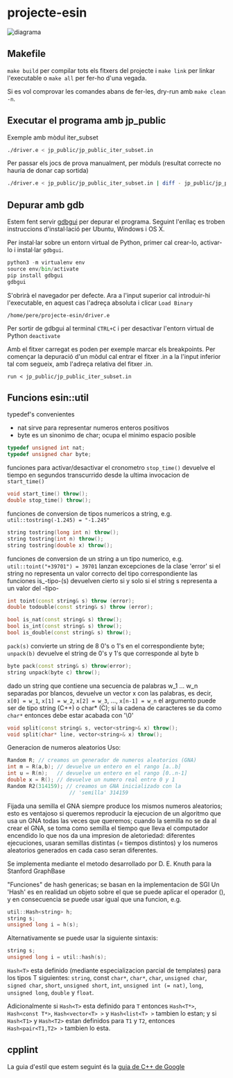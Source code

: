 # projecte-esin

![diagrama](https://i.imgur.com/Hi0SuP0.png)

## Makefile

`make build` per compilar tots els fitxers del projecte i `make link` per linkar l'executable o `make all` per fer-ho d'una vegada.

Si es vol comprovar les comandes abans de fer-les, dry-run amb `make clean -n`.

## Executar el programa amb jp_public

Exemple amb mòdul iter_subset

```bash
./driver.e < jp_public/jp_public_iter_subset.in
```

Per passar els jocs de prova manualment, per mòduls (resultat correcte no hauria de donar cap sortida)

```bash
./driver.e < jp_public/jp_public_iter_subset.in | diff - jp_public/jp_public_iter_subset.res
```

## Depurar amb gdb

Estem fent servir [gdbgui](https://github.com/cs01/gdbgui) per depurar el programa. Seguint l'enllaç es troben instruccions d'instal·lació per Ubuntu, Windows i OS X.

Per instal·lar sobre un entorn virtual de Python, primer cal crear-lo, activar-lo i instal·lar `gdbgui`.

```python
python3 -m virtualenv env
source env/bin/activate
pip install gdbgui
gdbgui
```

S'obrirà el navegador per defecte. Ara a l'input superior cal introduir-hi l'executable, en aquest cas l'adreça absoluta i clicar `Load Binary`

```
/home/pere/projecte-esin/driver.e
```

Per sortir de gdbgui al terminal `CTRL+C` i per desactivar l'entorn virtual de Python `deactivate`

Amb el fitxer carregat es poden per exemple marcar els breakpoints. Per començar la depuració d'un mòdul cal entrar el fitxer .in a la l'input inferior tal com segueix, amb l'adreça relativa del fitxer .in.

```
run < jp_public/jp_public_iter_subset.in
```

## Funcions esin::util

typedef's convenientes

- nat   sirve para representar numeros enteros positivos
- byte  es un sinonimo de char; ocupa el minimo espacio posible

```cpp
typedef unsigned int nat;
typedef unsigned char byte;
```

funciones para activar/desactivar el cronometro
 `stop_time()` devuelve el tiempo en segundos transcurrido desde la ultima invocacion de `start_time()`

 ```cpp
void start_time() throw();
double stop_time() throw();
```

funciones de conversion de tipos numericos a string, e.g.  `util::tostring(-1.245) = "-1.245"`

```cpp
string tostring(long int n) throw();
string tostring(int n) throw();
string tostring(double x) throw();
```

funciones de conversion de un string a un tipo numerico, e.g. `util::toint("+39701") = 39701` lanzan excepciones de la clase 'error' si el string no representa un valor correcto del tipo correspondiente las funciones is_-tipo-(s) devuelven cierto si y solo si el string s representa a un valor del -tipo-

```cpp
int toint(const string& s) throw (error);
double todouble(const string& s) throw (error);

bool is_nat(const string& s) throw();
bool is_int(const string& s) throw();
bool is_double(const string& s) throw();
```

`pack(s)` convierte un string de 8 0's o 1's en el correspondiente byte; `unpack(b)` devuelve el string de 0's y 1's que corresponde al byte b

```cpp
byte pack(const string& s) throw(error);
string unpack(byte c) throw();
```

dado un string que contiene una secuencia de palabras w_1 ... w_n separadas por blancos, devuelve un vector x con las palabras, es decir, `x[0] = w_1`, `x[1] = w_2`, `x[2] = w_3`, ..., `x[n-1] = w_n` el argumento puede ser de tipo string (C++) o char* (C); si la cadena de caracteres se da como `char*` entonces debe estar acabada con '\0'

```cpp
void split(const string& s, vector<string>& x) throw();
void split(char* line, vector<string>& x) throw();
```

Generacion de numeros aleatorios
Uso:

```cpp
Random R; // creamos un generador de numeros aleatorios (GNA)
int m = R(a,b); // devuelve un entero en el rango [a..b]
int u = R(n);   // devuelve un entero en el rango [0..n-1]
double x = R(); // devuelve un numero real entre 0 y 1
Random R2(314159); // creamos un GNA inicializado con la
                    // 'semilla' 314159
```

Fijada una semilla el GNA siempre produce los mismos numeros aleatorios; esto es ventajoso si queremos reproducir la ejecucion de un algoritmo que usa un GNA todas las veces que queremos; cuando la semilla no se da al crear el GNA, se toma como semilla el tiempo que lleva el computador encendido lo que nos da una impresion de aletoriedad: diferentes ejecuciones, usaran semillas distintas (= tiempos distintos) y los numeros aleatorios generados en cada caso seran diferentes.

Se implementa mediante el metodo desarrollado por D. E. Knuth para la Stanford GraphBase

"Funciones" de hash genericas; se basan en la implementacion de SGI
Un 'Hash' es en realidad un objeto sobre el que se puede aplicar el operador (), y en consecuencia se puede usar igual que una funcion, e.g.

```cpp
util::Hash<string> h;
string s;
unsigned long i = h(s);
```

Alternativamente se puede usar la siguiente sintaxis:

```cpp
string s;
unsigned long i = util::hash(s);
```

`Hash<T>` esta definido (mediante especializacion parcial de
templates) para los tipos T siguientes: `string`, const `char*`, `char*`, `char`, `unsigned char`, `signed char`, `short`, `unsigned short`, `int`, `unsigned int (= nat)`, `long`, `unsigned long`, `double` y `float`.

Adicionalmente si `Hash<T>` esta definido para `T` entonces
`Hash<T*>`, `Hash<const T*>`, `Hash<vector<T> >` y `Hash<list<T> >` tambien lo estan; y si `Hash<T1>` y `Hash<T2>` estan definidos para `T1` y `T2`, entonces `Hash<pair<T1,T2> >` tambien lo esta.

## cpplint

La guia d'estil que estem seguint és la [guia de C++ de Google](https://google.github.io/styleguide/cppguide.html)
